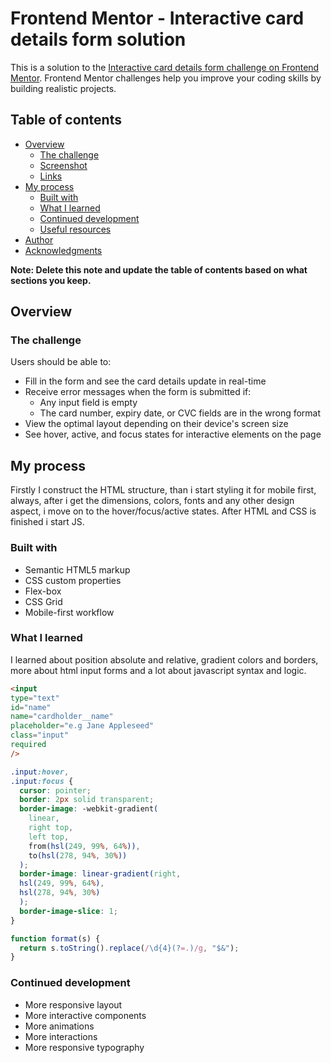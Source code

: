 # Frontend Mentor - Interactive card details form solution

This is a solution to the [Interactive card details form challenge on Frontend Mentor](https://www.frontendmentor.io/challenges/interactive-card-details-form-XpS8cKZDWw). Frontend Mentor challenges help you improve your coding skills by building realistic projects. 

## Table of contents

- [Overview](#overview)
  - [The challenge](#the-challenge)
  - [Screenshot](#screenshot)
  - [Links](#links)
- [My process](#my-process)
  - [Built with](#built-with)
  - [What I learned](#what-i-learned)
  - [Continued development](#continued-development)
  - [Useful resources](#useful-resources)
- [Author](#author)
- [Acknowledgments](#acknowledgments)

**Note: Delete this note and update the table of contents based on what sections you keep.**

## Overview

### The challenge

Users should be able to:

- Fill in the form and see the card details update in real-time
- Receive error messages when the form is submitted if:
  - Any input field is empty
  - The card number, expiry date, or CVC fields are in the wrong format
- View the optimal layout depending on their device's screen size
- See hover, active, and focus states for interactive elements on the page

## My process

Firstly I construct the HTML structure, than i start styling it for mobile first, always, after i get the dimensions, colors, fonts and any other design aspect, i move on to the hover/focus/active states.
After HTML and CSS is finished i start JS. 


### Built with

- Semantic HTML5 markup
- CSS custom properties
- Flex-box
- CSS Grid
- Mobile-first workflow


### What I learned

I learned about position absolute and relative, gradient colors and borders, more about html input forms and a lot about javascript syntax and logic. 

```html
<input 
type="text"
id="name"
name="cardholder__name"
placeholder="e.g Jane Appleseed"
class="input"
required
/>
```
```css
.input:hover,
.input:focus {
  cursor: pointer;
  border: 2px solid transparent;
  border-image: -webkit-gradient(
    linear,
    right top,
    left top,
    from(hsl(249, 99%, 64%)),
    to(hsl(278, 94%, 30%))
  );
  border-image: linear-gradient(right, 
  hsl(249, 99%, 64%), 
  hsl(278, 94%, 30%)
  );
  border-image-slice: 1;
}
```
```js
function format(s) {
  return s.toString().replace(/\d{4}(?=.)/g, "$&");
}
```

### Continued development

- More responsive layout
- More interactive components
- More animations
- More interactions
- More responsive typography
